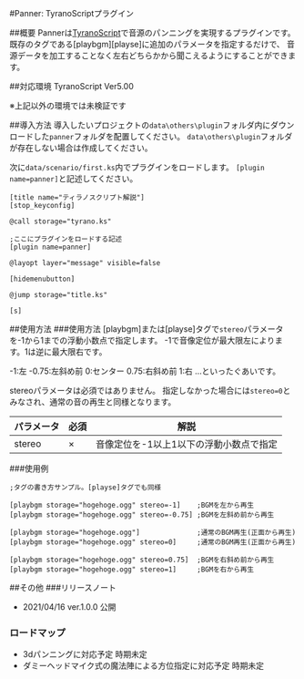 #Panner: TyranoScriptプラグイン

##概要
Pannerは[TyranoScript](https://tyrano.jp/)で音源のパンニングを実現するプラグインです。
既存のタグである[playbgm][playse]に追加のパラメータを指定するだけで、
音源データを加工することなく左右どちらかから聞こえるようにすることができます。

##対応環境
TyranoScript Ver5.00

※上記以外の環境では未検証です

##導入方法
導入したいプロジェクトの`data\others\plugin`フォルダ内にダウンロードした`panner`フォルダを配置してください。
`data\others\plugin`フォルダが存在しない場合は作成してください。

次に`data/scenario/first.ks`内でプラグインをロードします。
`[plugin name=panner]`と記述してください。

```first.ks
[title name="ティラノスクリプト解説"]
[stop_keyconfig]

@call storage="tyrano.ks"

;ここにプラグインをロードする記述
[plugin name=panner]

@layopt layer="message" visible=false

[hidemenubutton]

@jump storage="title.ks"

[s]
```

##使用方法
###使用方法
[playbgm]または[playse]タグで`stereo`パラメータを-1から1までの浮動小数点で指定します。
-1で音像定位が最大限左によります。1は逆に最大限右です。

-1:左 -0.75:左斜め前 0:センター 0.75:右斜め前 1:右 …といったぐあいです。

stereoパラメータは必須ではありません。
指定しなかった場合には`stereo=0`とみなされ、通常の音の再生と同様となります。

|パラメータ|必須|解説|
| ---- | ---- | ---- |
|stereo|×|音像定位を-1以上1以下の浮動小数点で指定|

###使用例
```sample.ks
;タグの書き方サンプル。[playse]タグでも同様

[playbgm storage="hogehoge.ogg" stereo=-1]    ;BGMを左から再生
[playbgm storage="hogehoge.ogg" stereo=-0.75] ;BGMを左斜め前から再生

[playbgm storage="hogehoge.ogg"]              ;通常のBGM再生(正面から再生)
[playbgm storage="hogehoge.ogg" stereo=0]     ;通常のBGM再生(正面から再生)

[playbgm storage="hogehoge.ogg" stereo=0.75]  ;BGMを右斜め前から再生
[playbgm storage="hogehoge.ogg" stereo=1]     ;BGMを右から再生
```

##その他
###リリースノート
- 2021/04/16 ver.1.0.0 公開

### ロードマップ
- 3dパンニングに対応予定 時期未定
- ダミーヘッドマイク式の魔法陣による方位指定に対応予定 時期未定